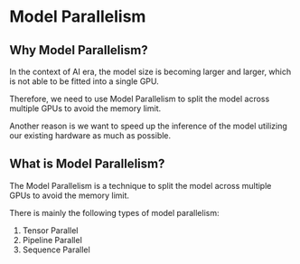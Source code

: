# Model Parallelism

## Why Model Parallelism?

In the context of AI era, the model size is becoming larger and larger, which is not able to be fitted into a single GPU.

Therefore, we need to use Model Parallelism to split the model across multiple GPUs to avoid the memory limit.

Another reason is we want to speed up the inference of the model utilizing our existing hardware as much as possible.

## What is Model Parallelism?

The Model Parallelism is a technique to split the model across multiple GPUs to avoid the memory limit.

There is mainly the following types of model parallelism:

1. Tensor Parallel
2. Pipeline Parallel
3. Sequence Parallel
